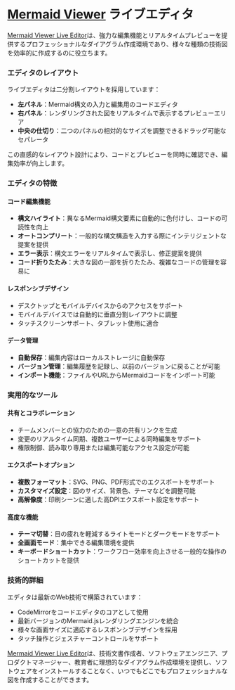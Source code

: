 # [Mermaid Viewer](https://mermaidviewer.com) ライブエディタ

[Mermaid Viewer Live Editor](https://mermaidviewer.com/editor)は、強力な編集機能とリアルタイムプレビューを提供するプロフェッショナルなダイアグラム作成環境であり、様々な種類の技術図を効率的に作成するのに役立ちます。

### エディタのレイアウト

ライブエディタは二分割レイアウトを採用しています：
- **左パネル**：Mermaid構文の入力と編集用のコードエディタ
- **右パネル**：レンダリングされた図をリアルタイムで表示するプレビューエリア
- **中央の仕切り**：二つのパネルの相対的なサイズを調整できるドラッグ可能なセパレータ

この直感的なレイアウト設計により、コードとプレビューを同時に確認でき、編集効率が向上します。

### エディタの特徴

#### コード編集機能
- **構文ハイライト**：異なるMermaid構文要素に自動的に色付けし、コードの可読性を向上
- **オートコンプリート**：一般的な構文構造を入力する際にインテリジェントな提案を提供
- **エラー表示**：構文エラーをリアルタイムで表示し、修正提案を提供
- **コード折りたたみ**：大きな図の一部を折りたたみ、複雑なコードの管理を容易に

#### レスポンシブデザイン
- デスクトップとモバイルデバイスからのアクセスをサポート
- モバイルデバイスでは自動的に垂直分割レイアウトに調整
- タッチスクリーンサポート、タブレット使用に適合

#### データ管理
- **自動保存**：編集内容はローカルストレージに自動保存
- **バージョン管理**：編集履歴を記録し、以前のバージョンに戻ることが可能
- **インポート機能**：ファイルやURLからMermaidコードをインポート可能

### 実用的なツール

#### 共有とコラボレーション
- チームメンバーとの協力のための一意の共有リンクを生成
- 変更のリアルタイム同期、複数ユーザーによる同時編集をサポート
- 権限制御、読み取り専用または編集可能なアクセス設定が可能

#### エクスポートオプション
- **複数フォーマット**：SVG、PNG、PDF形式でのエクスポートをサポート
- **カスタマイズ設定**：図のサイズ、背景色、テーマなどを調整可能
- **高解像度**：印刷シーンに適した高DPIエクスポート設定をサポート

#### 高度な機能
- **テーマ切替**：目の疲れを軽減するライトモードとダークモードをサポート
- **全画面モード**：集中できる編集環境を提供
- **キーボードショートカット**：ワークフロー効率を向上させる一般的な操作のショートカットを提供

### 技術的詳細

エディタは最新のWeb技術で構築されています：
- CodeMirrorをコードエディタのコアとして使用
- 最新バージョンのMermaid.jsレンダリングエンジンを統合
- 様々な画面サイズに適応するレスポンシブデザインを採用
- タッチ操作とジェスチャーコントロールをサポート

[Mermaid Viewer Live Editor](https://mermaidviewer.com/editor)は、技術文書作成者、ソフトウェアエンジニア、プロダクトマネージャー、教育者に理想的なダイアグラム作成環境を提供し、ソフトウェアをインストールすることなく、いつでもどこでもプロフェッショナルな図を作成することができます。 